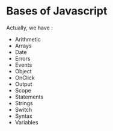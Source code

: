# Bases of Javascript

Actually, we have :


- Arithmetic
- Arrays
- Date
- Errors
- Events
- Object
- OnClick
- Output
- Scope
- Statements
- Strings
- Switch
- Syntax
- Variables
